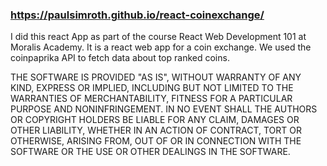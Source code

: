 ### https://paulsimroth.github.io/react-coinexchange/

I did this react App as part of the course React Web Development 101 at Moralis Academy. It is a react web app for a coin exchange. We used the coinpaprika API to fetch data about top ranked coins. 

THE SOFTWARE IS PROVIDED "AS IS", WITHOUT WARRANTY OF ANY KIND, EXPRESS OR
IMPLIED, INCLUDING BUT NOT LIMITED TO THE WARRANTIES OF MERCHANTABILITY,
FITNESS FOR A PARTICULAR PURPOSE AND NONINFRINGEMENT. IN NO EVENT SHALL THE
AUTHORS OR COPYRIGHT HOLDERS BE LIABLE FOR ANY CLAIM, DAMAGES OR OTHER
LIABILITY, WHETHER IN AN ACTION OF CONTRACT, TORT OR OTHERWISE, ARISING FROM,
OUT OF OR IN CONNECTION WITH THE SOFTWARE OR THE USE OR OTHER DEALINGS IN
THE SOFTWARE.
